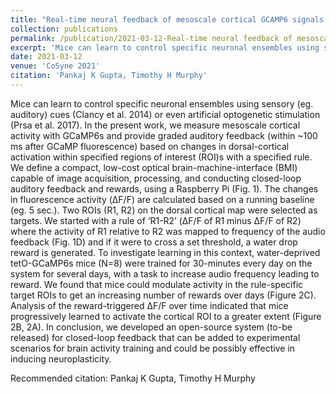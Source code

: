 ```yaml
---
title: "Real-time neural feedback of mesoscale cortical GCAMP6 signals for training mice"
collection: publications
permalink: /publication/2021-03-12-Real-time neural feedback of mesoscale cortical GCAMP6 signals for training mice
excerpt: 'Mice can learn to control specific neuronal ensembles using sensory (eg. auditory) cues (Clancy et al. 2014) or even artificial optogenetic stimulation (Prsa et al. 2017). In the present work, we measure mesoscale cortical activity with GCaMP6s and provide graded auditory feedback (within ~100 ms after GCaMP fluorescence) based on changes in dorsal-cortical activation within specified regions of interest (ROI)s with a specified rule. We define a compact, low-cost optical brain-machine-interface (BMI) capable of image acquisition, processing, and conducting closed-loop auditory feedback and rewards, using a Raspberry Pi (Fig. 1). The changes in fluorescence activity (ΔF/F) are calculated based on a running baseline (eg. 5 sec.). Two ROIs (R1, R2) on the dorsal cortical map were selected as targets. We started with a rule of ‘R1-R2’ (ΔF/F of R1 minus ΔF/F of R2) where the activity of R1 relative to R2 was mapped to frequency of the audio feedback (Fig. 1D) and if it were to cross a set threshold, a water drop reward is generated. To investigate learning in this context, water-deprived tetO-GCaMP6s mice (N=8) were trained for 30-minutes every day on the system for several days, with a task to increase audio frequency leading to reward. We found that mice could modulate activity in the rule-specific target ROIs to get an increasing number of rewards over days (Figure 2C). Analysis of the reward-triggered ΔF/F over time indicated that mice progressively learned to activate the cortical ROI to a greater extent (Figure 2B, 2A). In conclusion, we developed an open-source system (to-be released) for closed-loop feedback that can be added to experimental scenarios for brain activity training and could be possibly effective in inducing neuroplasticity.'
date: 2021-03-12
venue: 'CoSyne 2021'
citation: 'Pankaj K Gupta, Timothy H Murphy'
---
```

Mice can learn to control specific neuronal ensembles using sensory (eg. auditory) cues (Clancy et al. 2014) or even artificial optogenetic stimulation (Prsa et al. 2017). In the present work, we measure mesoscale cortical activity with GCaMP6s and provide graded auditory feedback (within ~100 ms after GCaMP fluorescence) based on changes in dorsal-cortical activation within specified regions of interest (ROI)s with a specified rule. We define a compact, low-cost optical brain-machine-interface (BMI) capable of image acquisition, processing, and conducting closed-loop auditory feedback and rewards, using a Raspberry Pi (Fig. 1). The changes in fluorescence activity (ΔF/F) are calculated based on a running baseline (eg. 5 sec.). Two ROIs (R1, R2) on the dorsal cortical map were selected as targets. We started with a rule of ‘R1-R2’ (ΔF/F of R1 minus ΔF/F of R2) where the activity of R1 relative to R2 was mapped to frequency of the audio feedback (Fig. 1D) and if it were to cross a set threshold, a water drop reward is generated. To investigate learning in this context, water-deprived tetO-GCaMP6s mice (N=8) were trained for 30-minutes every day on the system for several days, with a task to increase audio frequency leading to reward. We found that mice could modulate activity in the rule-specific target ROIs to get an increasing number of rewards over days (Figure 2C). Analysis of the reward-triggered ΔF/F over time indicated that mice progressively learned to activate the cortical ROI to a greater extent (Figure 2B, 2A). In conclusion, we developed an open-source system (to-be released) for closed-loop feedback that can be added to experimental scenarios for brain activity training and could be possibly effective in inducing neuroplasticity.

Recommended citation: Pankaj K Gupta, Timothy H Murphy